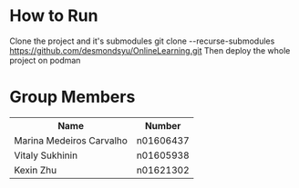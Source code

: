 # How to Run
Clone the project and it's submodules<tr>
git clone --recurse-submodules https://github.com/desmondsyu/OnlineLearning.git <tr>
Then deploy the whole project on podman

# Group Members
<table>
<tr>
 <th>Name</th>
 <th>Number</th>
</tr>
<tr>
 <td>Marina Medeiros Carvalho</td>
  <td>n01606437</td>
</tr>
 <tr>
 <td>Vitaly Sukhinin</td>
  <td>n01605938</td>
</tr>
 <tr>
 <td>Kexin Zhu</td>
  <td>n01621302</td>
</tr>
</table>
